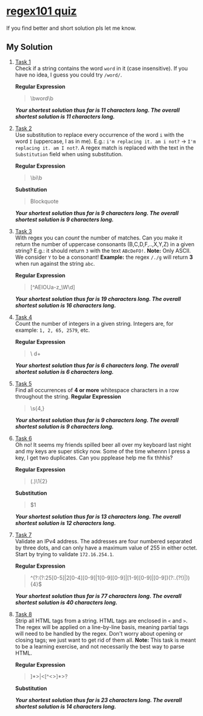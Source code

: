 
#  [regex101 quiz](https://regex101.com/quiz)
If you find better and short solution pls let me know.

## My Solution

 1. [Task 1](https://regex101.com/quiz/1) <br>
Check if a string contains the word `word` in it (case insensitive). If you have no idea, I guess you could try `/word/`.
		
	**Regular Expression**
	> \bword\b
	

    ***Your shortest solution thus far is **11** characters long. The overall shortest solution is **11** characters long.***

2. [Task 2](https://regex101.com/quiz/2) <br>
Use substitution to replace every occurrence of the word `i` with the word `I` (uppercase, I as in me). E.g.: `i'm replacing it. am i not?` -> `I'm replacing it. am I not?`. A regex match is replaced with the text in the `Substitution` field when using substitution.
	
   **Regular Expression**
	> \bi\b
	
	**Substitution**
	> Blockquote

    ***Your shortest solution thus far is **9** characters long. The overall shortest solution is **9** characters long.***

3. [Task 3](https://regex101.com/quiz/3) <br>
With regex you can _count_ the number of matches. Can you make it return the number of uppercase consonants (B,C,D,F,..,X,Y,Z) in a given string? E.g.: it should return `3` with the text `ABcDeFO!`. **Note:** Only ASCII. We consider `Y` to be a consonant! **Example:** the regex `/./g` will return **3** when run against the string `abc`.
	
   **Regular Expression**
	> [^AEIOUa-z_\W\d]
	
	***Your shortest solution thus far is **19** characters long. The overall shortest solution is **16** characters long.***

4. [Task 4](https://regex101.com/quiz/4) <br>
Count the number of integers in a given string. Integers are, for example: `1, 2, 65, 2579`, etc.
	
   **Regular Expression**
	> \	d+
	
	***Your shortest solution thus far is **6** characters long. The overall shortest solution is **6** characters long.***

5. [Task 5](https://regex101.com/quiz/5) <br>
Find all occurrences of **4 or more** whitespace characters in a row throughout the string.
   **Regular Expression**
	> \s{4,}
	
	***Your shortest solution thus far is **9** characters long. The overall shortest solution is **9** characters long.***

6. [Task 6](https://regex101.com/quiz/6) <br>
Oh no! It seems my friends spilled beer all over my keyboard last night and my keys are super sticky now. Some of the time whennn I press a key, I get two duplicates. Can you ppplease help me fix thhhis?
	
   **Regular Expression**
	> (.)\1{2}
	
	**Substitution**
	> $1
	
	***Your shortest solution thus far is **13** characters long. The overall shortest solution is **12** characters long.***

7. [Task 7](https://regex101.com/quiz/7) <br>
Validate an IPv4 address. The addresses are four numbered separated by three dots, and can only have a maximum value of 255 in either octet. Start by trying to validate `172.16.254.1`.
	
   **Regular Expression**
	> ^(?:(?:25[0-5]|2[0-4][0-9]|1[0-9][0-9]|[1-9][0-9]|[0-9])(?:\.(?!$)|$)){4}$
	
	***Your shortest solution thus far is **77** characters long. The overall shortest solution is **40** characters long.***

8. [Task 8](https://regex101.com/quiz/8) <br>
Strip all HTML tags from a string. HTML tags are enclosed in `<` and `>`. The regex will be applied on a line-by-line basis, meaning partial tags will need to be handled by the regex. Don't worry about opening or closing tags; we just want to get rid of them all. **Note:** This task is meant to be a learning exercise, and not necessarily the best way to parse HTML.
	
   **Regular Expression**
	> <?[^<>]*>|<[^<>]*>?
	
	**Substitution**
	>  

	***Your shortest solution thus far is **23** characters long. The overall shortest solution is **14** characters long.***

